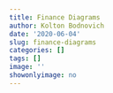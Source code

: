 ```yaml
---
title: Finance Diagrams
author: Kolton Bodnovich
date: '2020-06-04'
slug: finance-diagrams
categories: []
tags: []
image: ''
showonlyimage: no
---
```

